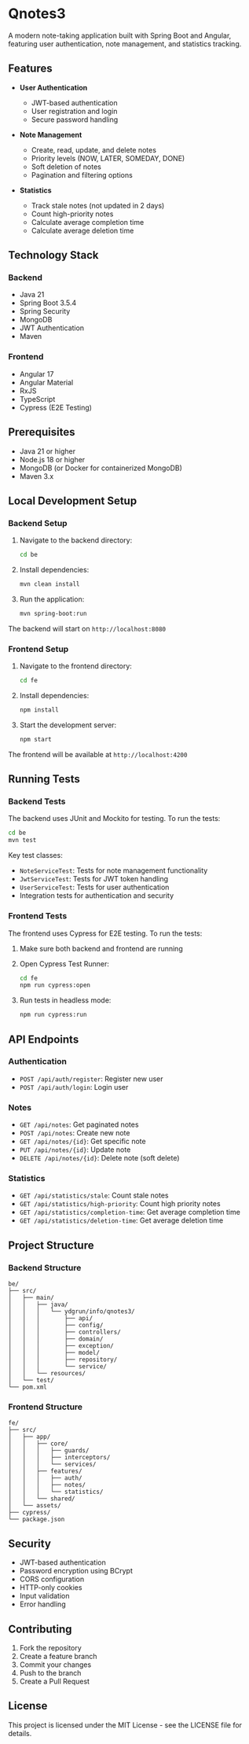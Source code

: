 # Qnotes3

A modern note-taking application built with Spring Boot and Angular, featuring user authentication, note management, and statistics tracking.

## Features

- **User Authentication**
  - JWT-based authentication
  - User registration and login
  - Secure password handling

- **Note Management**
  - Create, read, update, and delete notes
  - Priority levels (NOW, LATER, SOMEDAY, DONE)
  - Soft deletion of notes
  - Pagination and filtering options

- **Statistics**
  - Track stale notes (not updated in 2 days)
  - Count high-priority notes
  - Calculate average completion time
  - Calculate average deletion time

## Technology Stack

### Backend
- Java 21
- Spring Boot 3.5.4
- Spring Security
- MongoDB
- JWT Authentication
- Maven

### Frontend
- Angular 17
- Angular Material
- RxJS
- TypeScript
- Cypress (E2E Testing)

## Prerequisites

- Java 21 or higher
- Node.js 18 or higher
- MongoDB (or Docker for containerized MongoDB)
- Maven 3.x

## Local Development Setup

### Backend Setup

1. Navigate to the backend directory:
   ```bash
   cd be
   ```

2. Install dependencies:
   ```bash
   mvn clean install
   ```

3. Run the application:
   ```bash
   mvn spring-boot:run
   ```

The backend will start on `http://localhost:8080`

### Frontend Setup

1. Navigate to the frontend directory:
   ```bash
   cd fe
   ```

2. Install dependencies:
   ```bash
   npm install
   ```

3. Start the development server:
   ```bash
   npm start
   ```

The frontend will be available at `http://localhost:4200`

## Running Tests

### Backend Tests

The backend uses JUnit and Mockito for testing. To run the tests:

```bash
cd be
mvn test
```

Key test classes:
- `NoteServiceTest`: Tests for note management functionality
- `JwtServiceTest`: Tests for JWT token handling
- `UserServiceTest`: Tests for user authentication
- Integration tests for authentication and security

### Frontend Tests

The frontend uses Cypress for E2E testing. To run the tests:

1. Make sure both backend and frontend are running
2. Open Cypress Test Runner:
   ```bash
   cd fe
   npm run cypress:open
   ```

3. Run tests in headless mode:
   ```bash
   npm run cypress:run
   ```

## API Endpoints

### Authentication
- `POST /api/auth/register`: Register new user
- `POST /api/auth/login`: Login user

### Notes
- `GET /api/notes`: Get paginated notes
- `POST /api/notes`: Create new note
- `GET /api/notes/{id}`: Get specific note
- `PUT /api/notes/{id}`: Update note
- `DELETE /api/notes/{id}`: Delete note (soft delete)

### Statistics
- `GET /api/statistics/stale`: Count stale notes
- `GET /api/statistics/high-priority`: Count high priority notes
- `GET /api/statistics/completion-time`: Get average completion time
- `GET /api/statistics/deletion-time`: Get average deletion time

## Project Structure

### Backend Structure
```
be/
├── src/
│   ├── main/
│   │   ├── java/
│   │   │   └── ydgrun/info/qnotes3/
│   │   │       ├── api/
│   │   │       ├── config/
│   │   │       ├── controllers/
│   │   │       ├── domain/
│   │   │       ├── exception/
│   │   │       ├── model/
│   │   │       ├── repository/
│   │   │       └── service/
│   │   └── resources/
│   └── test/
└── pom.xml
```

### Frontend Structure
```
fe/
├── src/
│   ├── app/
│   │   ├── core/
│   │   │   ├── guards/
│   │   │   ├── interceptors/
│   │   │   └── services/
│   │   ├── features/
│   │   │   ├── auth/
│   │   │   ├── notes/
│   │   │   └── statistics/
│   │   └── shared/
│   └── assets/
├── cypress/
└── package.json
```

## Security

- JWT-based authentication
- Password encryption using BCrypt
- CORS configuration
- HTTP-only cookies
- Input validation
- Error handling

## Contributing

1. Fork the repository
2. Create a feature branch
3. Commit your changes
4. Push to the branch
5. Create a Pull Request

## License

This project is licensed under the MIT License - see the LICENSE file for details.
